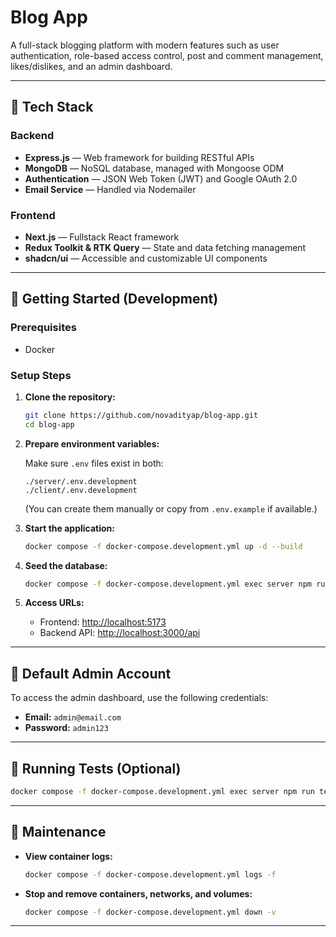 # Blog App

A full-stack blogging platform with modern features such as user authentication, role-based access control, post and comment management, likes/dislikes, and an admin dashboard.

---

## 🚀 Tech Stack

### Backend
- **Express.js** — Web framework for building RESTful APIs
- **MongoDB** — NoSQL database, managed with Mongoose ODM
- **Authentication** — JSON Web Token (JWT) and Google OAuth 2.0
- **Email Service** — Handled via Nodemailer

### Frontend
- **Next.js** — Fullstack React framework
- **Redux Toolkit & RTK Query** — State and data fetching management
- **shadcn/ui** — Accessible and customizable UI components

---

## 🧰 Getting Started (Development)

### Prerequisites
- Docker

### Setup Steps

1. **Clone the repository:**

   ```bash
   git clone https://github.com/novadityap/blog-app.git
   cd blog-app
   ```

2. **Prepare environment variables:**

   Make sure `.env` files exist in both:

   ```
   ./server/.env.development
   ./client/.env.development
   ```

   (You can create them manually or copy from `.env.example` if available.)

4. **Start the application:**

   ```bash
   docker compose -f docker-compose.development.yml up -d --build
   ```

3. **Seed the database:**

   ```bash
   docker compose -f docker-compose.development.yml exec server npm run seed
   ```

5. **Access URLs:**
   - Frontend: [http://localhost:5173](http://localhost:5173)
   - Backend API: [http://localhost:3000/api](http://localhost:3000/api)

---

## 🔐 Default Admin Account

To access the admin dashboard, use the following credentials:

- **Email:** `admin@email.com`
- **Password:** `admin123`

---

## 🧪 Running Tests (Optional)

```bash
docker compose -f docker-compose.development.yml exec server npm run test
```

---

## 🧼 Maintenance

- **View container logs:**

  ```bash
  docker compose -f docker-compose.development.yml logs -f
  ```

- **Stop and remove containers, networks, and volumes:**

  ```bash
  docker compose -f docker-compose.development.yml down -v
  ```

---
